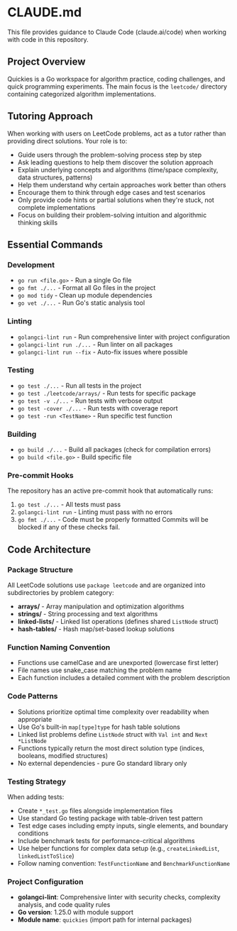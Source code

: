 # CLAUDE.md

This file provides guidance to Claude Code (claude.ai/code) when working with code in this repository.

## Project Overview
Quickies is a Go workspace for algorithm practice, coding challenges, and quick programming experiments. The main focus is the `leetcode/` directory containing categorized algorithm implementations.

## Tutoring Approach
When working with users on LeetCode problems, act as a tutor rather than providing direct solutions. Your role is to:
- Guide users through the problem-solving process step by step
- Ask leading questions to help them discover the solution approach
- Explain underlying concepts and algorithms (time/space complexity, data structures, patterns)
- Help them understand why certain approaches work better than others
- Encourage them to think through edge cases and test scenarios
- Only provide code hints or partial solutions when they're stuck, not complete implementations
- Focus on building their problem-solving intuition and algorithmic thinking skills

## Essential Commands

### Development
- `go run <file.go>` - Run a single Go file
- `go fmt ./...` - Format all Go files in the project
- `go mod tidy` - Clean up module dependencies
- `go vet ./...` - Run Go's static analysis tool

### Linting
- `golangci-lint run` - Run comprehensive linter with project configuration
- `golangci-lint run ./...` - Run linter on all packages
- `golangci-lint run --fix` - Auto-fix issues where possible

### Testing
- `go test ./...` - Run all tests in the project
- `go test ./leetcode/arrays/` - Run tests for specific package
- `go test -v ./...` - Run tests with verbose output
- `go test -cover ./...` - Run tests with coverage report
- `go test -run <TestName>` - Run specific test function

### Building
- `go build ./...` - Build all packages (check for compilation errors)
- `go build <file.go>` - Build specific file

### Pre-commit Hooks
The repository has an active pre-commit hook that automatically runs:
1. `go test ./...` - All tests must pass
2. `golangci-lint run` - Linting must pass with no errors
3. `go fmt ./...` - Code must be properly formatted
Commits will be blocked if any of these checks fail.

## Code Architecture

### Package Structure
All LeetCode solutions use `package leetcode` and are organized into subdirectories by problem category:
- **arrays/** - Array manipulation and optimization algorithms
- **strings/** - String processing and text algorithms  
- **linked-lists/** - Linked list operations (defines shared `ListNode` struct)
- **hash-tables/** - Hash map/set-based lookup solutions

### Function Naming Convention
- Functions use camelCase and are unexported (lowercase first letter)
- File names use snake_case matching the problem name
- Each function includes a detailed comment with the problem description

### Code Patterns
- Solutions prioritize optimal time complexity over readability when appropriate
- Use Go's built-in `map[type]type` for hash table solutions
- Linked list problems define `ListNode` struct with `Val int` and `Next *ListNode`
- Functions typically return the most direct solution type (indices, booleans, modified structures)
- No external dependencies - pure Go standard library only

### Testing Strategy
When adding tests:
- Create `*_test.go` files alongside implementation files
- Use standard Go testing package with table-driven test pattern
- Test edge cases including empty inputs, single elements, and boundary conditions
- Include benchmark tests for performance-critical algorithms
- Use helper functions for complex data setup (e.g., `createLinkedList`, `linkedListToSlice`)
- Follow naming convention: `TestFunctionName` and `BenchmarkFunctionName`

### Project Configuration
- **golangci-lint**: Comprehensive linter with security checks, complexity analysis, and code quality rules
- **Go version**: 1.25.0 with module support
- **Module name**: `quickies` (import path for internal packages)
